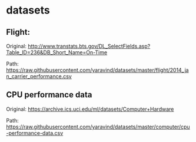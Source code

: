 # datasets

## Flight:

Original: http://www.transtats.bts.gov/DL_SelectFields.asp?Table_ID=236&DB_Short_Name=On-Time

Path: https://raw.githubusercontent.com/yaravind/datasets/master/flight/2014_jan_carrier_performance.csv

## CPU performance data

Original: https://archive.ics.uci.edu/ml/datasets/Computer+Hardware

Path: https://raw.githubusercontent.com/yaravind/datasets/master/computer/cpu-performance-data.csv
